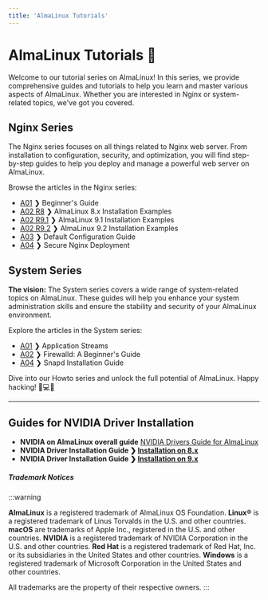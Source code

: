 ```yaml
---
title: 'AlmaLinux Tutorials'
---
```


# AlmaLinux Tutorials 🚀

Welcome to our tutorial series on AlmaLinux! In this series, we provide comprehensive guides and tutorials to help you learn and master various aspects of AlmaLinux. Whether you are interested in Nginx or system-related topics, we've got you covered.

## Nginx Series

The Nginx series focuses on all things related to Nginx web server. From installation to configuration, security, and optimization, you will find step-by-step guides to help you deploy and manage a powerful web server on AlmaLinux.

Browse the articles in the Nginx series:

- [A01](nginx/NginxSeriesA01.md) ❯ Beginner's Guide
- [A02 R8](nginx/NginxSeriesA02R8.md) ❯ AlmaLinux 8.x Installation Examples
- [A02 R9.1](nginx/NginxSeriesA02R91.md) ❯ AlmaLinux 9.1 Installation Examples
- [A02 R9.2](nginx/NginxSeriesA02R92.md) ❯ AlmaLinux 9.2 Installation Examples
- [A03](nginx/NginxSeriesA03.md) ❯ Default Configuration Guide
- [A04](nginx/NginxSeriesA04P1.md) ❯ Secure Nginx Deployment

## System Series

**The vision:** The System series covers a wide range of system-related topics on AlmaLinux. These guides will help you enhance your system administration skills and ensure the stability and security of your AlmaLinux environment.

Explore the articles in the System series:

- [A01](system/SystemSeriesA01.md) ❯ Application Streams
- [A02](system/SystemSeriesA02.md) ❯ Firewalld: A Beginner's Guide
- [A04](system/SystemSeriesA04.md) ❯ Snapd Installation Guide

Dive into our Howto series and unlock the full potential of AlmaLinux. Happy hacking! 🐧💻🚀

----

## Guides for NVIDIA Driver Installation

- **NVIDIA on AlmaLinux overall guide** [NVIDIA Drivers Guide for AlmaLinux](/series/nvidia/)
- **NVIDIA Driver Installation Guide ❯ [Installation on 8.x](/series/nvidia/nvidiaseries8x)**
- **NVIDIA Driver Installation Guide ❯ [Installation on 9.x](/series/nvidia/nvidiaseries9x)**

##### Trademark Notices
:::warning

**AlmaLinux** is a registered trademark of AlmaLinux OS Foundation.
**Linux®** is a registered trademark of Linus Torvalds in the U.S. and other countries.
**macOS** are trademarks of Apple Inc., registered in the U.S. and other countries.
**NVIDIA** is a registered trademark of NVIDIA Corporation in the U.S. and other countries.
**Red Hat** is a registered trademark of Red Hat, Inc. or its subsidiaries in the United States and other countries.
**Windows** is a registered trademark of Microsoft Corporation in the United States and other countries.

All trademarks are the property of their respective owners.
:::
